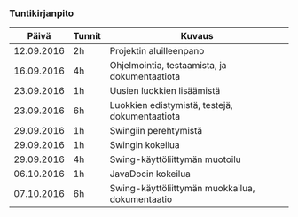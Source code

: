 ### Tuntikirjanpito
Päivä | Tunnit | Kuvaus
---------------|--------|-------
12.09.2016 | 2h | Projektin aluilleenpano
16.09.2016 | 4h | Ohjelmointia, testaamista, ja dokumentaatiota
23.09.2016 | 1h | Uusien luokkien lisäämistä
23.09.2016 | 6h | Luokkien edistymistä, testejä, dokumentaatiota
29.09.2016 | 1h | Swingiin perehtymistä
29.09.2016 | 1h | Swingin kokeilua
29.09.2016 | 4h | Swing-käyttöliittymän muotoilu
06.10.2016 | 1h | JavaDocin kokeilua
07.10.2016 | 6h | Swing-käyttöliittymän muokkailua, dokumentaatio
